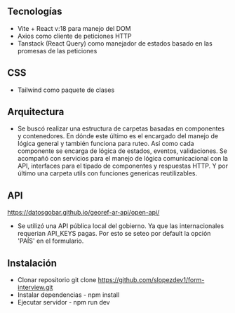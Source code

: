 <!-- Challenge realizado para el proceso de entrevista de Minexus -->

## Tecnologías
- Vite + React v:18 para manejo del DOM
- Axios como cliente de peticiones HTTP
- Tanstack (React Query) como manejador de estados basado en las promesas de las peticiones

## CSS
- Tailwind como paquete de clases

##  Arquitectura
- Se buscó realizar una estructura de carpetas basadas en componentes y contenedores. En dónde este último es el encargado del manejo de lógica general y también funciona para ruteo. Así como cada componente se encarga de lógica de estados, eventos, validaciones.
Se acompañó con servicios para el manejo de lógica comunicacional con la API, interfaces para el tipado de componentes y respuestas HTTP. Y por último una carpeta utils con funciones genericas reutilizables.

## API
https://datosgobar.github.io/georef-ar-api/open-api/

- Se utilizó una API pública local del gobierno. Ya que las internacionales requerian API_KEYS pagas. Por esto se seteo por default la opción 'PAÍS' en el formulario.

## Instalación

- Clonar repositorio git clone https://github.com/slopezdev1/form-interview.git
- Instalar dependencias - npm install
- Ejecutar servidor - npm run dev